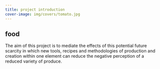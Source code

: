 ```yaml
---
title: project introduction
cover-image: img/covers/tomato.jpg
---
```


## food ##

The aim of this project is to mediate the effects of this potential future scarcity in which new tools, recipes and methodologies of production and creation within one element can reduce the negative perception of a reduced variety of produce.
